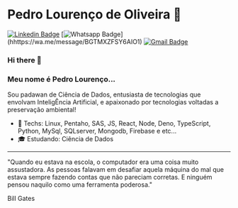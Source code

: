 # Pedro Lourenço de Oliveira 🎲

  [![Linkedin Badge](https://img.shields.io/badge/-LinkedIn-blue?style=flat-square&logo=Linkedin&logoColor=white&link=https://www.linkedin.com/in/kaio-ribeiro-310123150/)](https://www.linkedin.com/in/pedrolourencodeoliveira)
  [![Whatsapp Badge](https://img.shields.io/badge/-Whatsapp-4CA143?style=flat-square&labelColor=4CA143&logo=whatsapp&logoColor=white&link=https://api.whatsapp.com/send?phone=5562991780038&text=Oi,%20Tudo%20bem?)](hhttps://wa.me/message/BGTMXZFSY6AIO1)
  [![Gmail Badge](https://img.shields.io/badge/-Gmail-c14438?style=flat-square&logo=Gmail&logoColor=white&link=mailto:kaio.rocharibeiro@gmail.com)](mailto:dev.pedrolourenco@gmail.com)


### Hi there 👋


### Meu nome é Pedro Lourenço...

Sou padawan de Ciência de Dados, entusiasta de tecnologias que envolvam InteligÊncia Artificial, e apaixonado por tecnologias voltadas a preservação ambiental!

- 💚 Techs: Linux, Pentaho, SAS, JS, React, Node, Deno, TypeScript, Python, MySql, SQLserver, Mongodb, Firebase e etc...
- 🎓 Estudando: Ciência de Dados

----


>
"Quando eu estava na escola, o computador era uma coisa muito assustadora. As pessoas falavam em desafiar aquela máquina do mal que estava sempre fazendo contas que não pareciam corretas. E ninguém pensou naquilo como uma ferramenta poderosa."

Bill Gates
>
